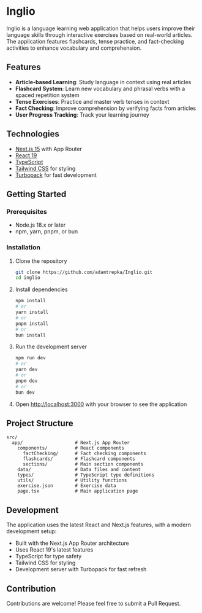 # Inglio

Inglio is a language learning web application that helps users improve their language skills through interactive exercises based on real-world articles. The application features flashcards, tense practice, and fact-checking activities to enhance vocabulary and comprehension.

## Features

- **Article-based Learning**: Study language in context using real articles
- **Flashcard System**: Learn new vocabulary and phrasal verbs with a spaced repetition system
- **Tense Exercises**: Practice and master verb tenses in context
- **Fact Checking**: Improve comprehension by verifying facts from articles
- **User Progress Tracking**: Track your learning journey

## Technologies

- [Next.js 15](https://nextjs.org/) with App Router
- [React 19](https://react.dev/)
- [TypeScript](https://www.typescriptlang.org/)
- [Tailwind CSS](https://tailwindcss.com/) for styling
- [Turbopack](https://turbo.build/pack) for fast development

## Getting Started

### Prerequisites

- Node.js 18.x or later
- npm, yarn, pnpm, or bun

### Installation

1. Clone the repository
   ```bash
   git clone https://github.com/adamtrepka/Inglio.git
   cd inglio
   ```

2. Install dependencies
   ```bash
   npm install
   # or
   yarn install
   # or 
   pnpm install
   # or
   bun install
   ```

3. Run the development server
   ```bash
   npm run dev
   # or
   yarn dev
   # or
   pnpm dev
   # or
   bun dev
   ```

4. Open [http://localhost:3000](http://localhost:3000) with your browser to see the application

## Project Structure

```
src/
  app/                   # Next.js App Router
    components/          # React components
      factChecking/      # Fact checking components
      flashcards/        # Flashcard components
      sections/          # Main section components
    data/                # Data files and content
    types/               # TypeScript type definitions
    utils/               # Utility functions
    exercise.json        # Exercise data
    page.tsx             # Main application page
```

## Development

The application uses the latest React and Next.js features, with a modern development setup:

- Built with the Next.js App Router architecture
- Uses React 19's latest features
- TypeScript for type safety
- Tailwind CSS for styling
- Development server with Turbopack for fast refresh

## Contribution

Contributions are welcome! Please feel free to submit a Pull Request.